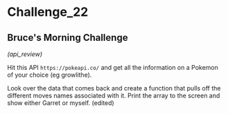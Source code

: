 # Challenge_22

## Bruce's Morning Challenge
*(api_review)*

Hit this API `https://pokeapi.co/` and get all the information on a Pokemon of your choice (eg growlithe).

Look over the data that comes back and create a function that pulls off the different moves names associated with it. Print the array to the screen and show either Garret or myself. (edited) 

